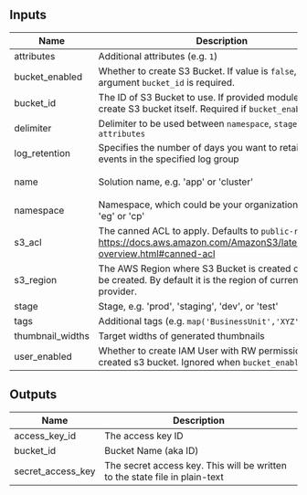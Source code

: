 ## Inputs

| Name | Description | Type | Default | Required |
|------|-------------|:----:|:-----:|:-----:|
| attributes | Additional attributes (e.g. `1`) | list(string) | `<list>` | no |
| bucket_enabled | Whether to create S3 Bucket. If value is `false`, the argument `bucket_id` is required. | bool | `true` | no |
| bucket_id | The ID of S3 Bucket to use. If provided module won't create S3 bucket itself. Required if `bucket_enabled=false`. | string | `` | no |
| delimiter | Delimiter to be used between `namespace`, `stage`, `name` and `attributes` | string | `-` | no |
| log_retention | Specifies the number of days you want to retain log events in the specified log group | number | `7` | no |
| name | Solution name, e.g. 'app' or 'cluster' | string | `s3-image-resizer` | no |
| namespace | Namespace, which could be your organization name, e.g. 'eg' or 'cp' | string | - | yes |
| s3_acl | The canned ACL to apply. Defaults to `public-read`. See: https://docs.aws.amazon.com/AmazonS3/latest/dev/acl-overview.html#canned-acl | string | `public-read` | no |
| s3_region | The AWS Region where S3 Bucket is created or should be created. By default it is the region of current AWS provider. | string | `` | no |
| stage | Stage, e.g. 'prod', 'staging', 'dev', or 'test' | string | - | yes |
| tags | Additional tags (e.g. `map('BusinessUnit','XYZ')` | map(string) | `<map>` | no |
| thumbnail_widths | Target widths of generated thumbnails | list(string) | - | yes |
| user_enabled | Whether to create IAM User with RW permissions to created s3 bucket. Ignored when `bucket_enabled=false`. | bool | `true` | no |

## Outputs

| Name | Description |
|------|-------------|
| access_key_id | The access key ID |
| bucket_id | Bucket Name (aka ID) |
| secret_access_key | The secret access key. This will be written to the state file in plain-text |


